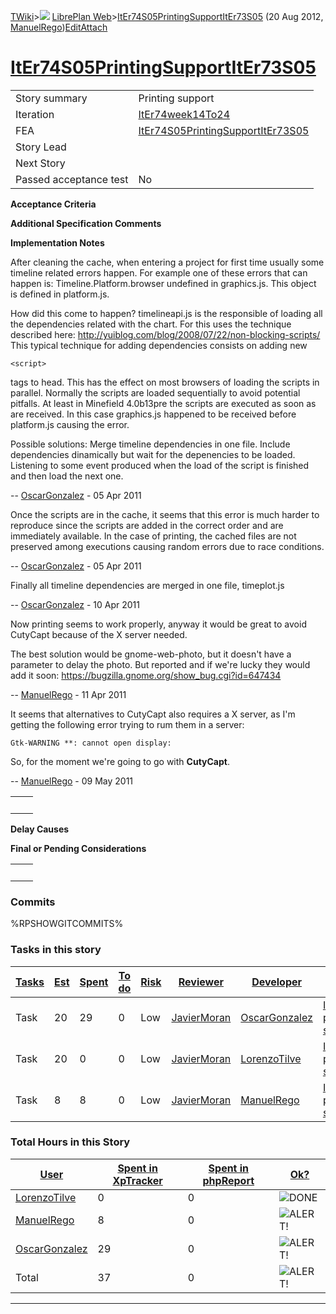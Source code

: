 [TWiki](/twiki/Main/WebHome)&gt;![](/twiki/TWiki/TWikiDocGraphics/web-bg-small.gif) [LibrePlan Web](/twiki/LibrePlan/WebHome)&gt;[ItEr74S05PrintingSupportItEr73S05](http://wiki.libreplan-enterprise.com/twiki/LibrePlan/ItEr74S05PrintingSupportItEr73S05 "Topic revision: 13 (20 Aug 2012 - 09:52:53)") (20 Aug 2012, [ManuelRego](/twiki/Main/ManuelRego))[Edit](http://wiki.libreplan-enterprise.com/twiki/bin/edit/LibrePlan/ItEr74S05PrintingSupportItEr73S05?t=1520337915 "Edit this topic text")[Attach](/twiki/bin/attach/LibrePlan/ItEr74S05PrintingSupportItEr73S05 "Attach an image or document to this topic")

 [ItEr74S05PrintingSupportItEr73S05](/twiki/LibrePlan/ItEr74S05PrintingSupportItEr73S05)
====================================================================================================================================================



|                        |                                                                                                  |
|------------------------|--------------------------------------------------------------------------------------------------|
| Story summary          | Printing support                                                                                 |
| Iteration              | [ItEr74week14To24](/twiki/LibrePlan/ItEr74week14To24)                                   |
| FEA                    | [ItEr74S05PrintingSupportItEr73S05](/twiki/LibrePlan/ItEr74S05PrintingSupportItEr73S05) |
| Story Lead             |                                                                                                  |
| Next Story             |                                                                                                  |
| Passed acceptance test | No                                                                                               |

**Acceptance Criteria**

**Additional Specification Comments**

**Implementation Notes**

After cleaning the cache, when entering a project for first time usually some timeline related errors happen. For example one of these errors that can happen is: Timeline.Platform.browser undefined in graphics.js. This object is defined in platform.js.

How did this come to happen? timelineapi.js is the responsible of loading all the dependencies related with the chart. For this uses the technique described here: <http://yuiblog.com/blog/2008/07/22/non-blocking-scripts/> This typical technique for adding dependencies consists on adding new

    <script>

tags to head. This has the effect on most browsers of loading the scripts in parallel. Normally the scripts are loaded sequentially to avoid potential pitfalls. At least in Minefield 4.0b13pre the scripts are executed as soon as are received. In this case graphics.js happened to be received before platform.js causing the error.

Possible solutions: Merge timeline dependencies in one file. Include dependencies dinamically but wait for the depenencies to be loaded. Listening to some event produced when the load of the script is finished and then load the next one.

-- [OscarGonzalez](/twiki/Main/OscarGonzalez) - 05 Apr 2011

Once the scripts are in the cache, it seems that this error is much harder to reproduce since the scripts are added in the correct order and are immediately available. In the case of printing, the cached files are not preserved among executions causing random errors due to race conditions.

-- [OscarGonzalez](/twiki/Main/OscarGonzalez) - 05 Apr 2011

Finally all timeline dependencies are merged in one file, timeplot.js

-- [OscarGonzalez](/twiki/Main/OscarGonzalez) - 10 Apr 2011

Now printing seems to work properly, anyway it would be great to avoid CutyCapt because of the X server needed.

The best solution would be gnome-web-photo, but it doesn't have a parameter to delay the photo. But reported and if we're lucky they would add it soon: <https://bugzilla.gnome.org/show_bug.cgi?id=647434>

-- [ManuelRego](/twiki/Main/ManuelRego) - 11 Apr 2011

It seems that alternatives to CutyCapt also requires a X server, as I'm getting the following error trying to rum them in a server:

    Gtk-WARNING **: cannot open display:

So, for the moment we're going to go with **CutyCapt**.

-- [ManuelRego](/twiki/Main/ManuelRego) - 09 May 2011

|     |     |
|-----|-----|
|     |     |

**Delay Causes**

**Final or Pending Considerations**

|     |     |
|-----|-----|
|     |     |

###  Commits

%RPSHOWGITCOMMITS%

###  Tasks in this story



| [Tasks](http://wiki.libreplan-enterprise.com/twiki/LibrePlan/ItEr74S05PrintingSupportItEr73S05?sortcol=0;table=2;up=0#sorted_table "Sort by this column") | [Est](http://wiki.libreplan-enterprise.com/twiki/LibrePlan/ItEr74S05PrintingSupportItEr73S05?sortcol=1;table=2;up=0#sorted_table "Sort by this column") | [Spent](http://wiki.libreplan-enterprise.com/twiki/LibrePlan/ItEr74S05PrintingSupportItEr73S05?sortcol=2;table=2;up=0#sorted_table "Sort by this column") | [To do](http://wiki.libreplan-enterprise.com/twiki/LibrePlan/ItEr74S05PrintingSupportItEr73S05?sortcol=3;table=2;up=0#sorted_table "Sort by this column") | [Risk](http://wiki.libreplan-enterprise.com/twiki/LibrePlan/ItEr74S05PrintingSupportItEr73S05?sortcol=4;table=2;up=0#sorted_table "Sort by this column") | [Reviewer](http://wiki.libreplan-enterprise.com/twiki/LibrePlan/ItEr74S05PrintingSupportItEr73S05?sortcol=5;table=2;up=0#sorted_table "Sort by this column") | [Developer](http://wiki.libreplan-enterprise.com/twiki/LibrePlan/ItEr74S05PrintingSupportItEr73S05?sortcol=6;table=2;up=0#sorted_table "Sort by this column") | [Task Name](http://wiki.libreplan-enterprise.com/twiki/LibrePlan/ItEr74S05PrintingSupportItEr73S05?sortcol=7;table=2;up=0#sorted_table "Sort by this column") | [Start Date](http://wiki.libreplan-enterprise.com/twiki/LibrePlan/ItEr74S05PrintingSupportItEr73S05?sortcol=8;table=2;up=0#sorted_table "Sort by this column") | [Est End Date](http://wiki.libreplan-enterprise.com/twiki/LibrePlan/ItEr74S05PrintingSupportItEr73S05?sortcol=9;table=2;up=0#sorted_table "Sort by this column") | [End Date](http://wiki.libreplan-enterprise.com/twiki/LibrePlan/ItEr74S05PrintingSupportItEr73S05?sortcol=10;table=2;up=0#sorted_table "Sort by this column") |
|--------------------------------------------------------------------------------------------------------------------------------------------------------------------|------------------------------------------------------------------------------------------------------------------------------------------------------------------|--------------------------------------------------------------------------------------------------------------------------------------------------------------------|--------------------------------------------------------------------------------------------------------------------------------------------------------------------|-------------------------------------------------------------------------------------------------------------------------------------------------------------------|-----------------------------------------------------------------------------------------------------------------------------------------------------------------------|------------------------------------------------------------------------------------------------------------------------------------------------------------------------|------------------------------------------------------------------------------------------------------------------------------------------------------------------------|-------------------------------------------------------------------------------------------------------------------------------------------------------------------------|---------------------------------------------------------------------------------------------------------------------------------------------------------------------------|------------------------------------------------------------------------------------------------------------------------------------------------------------------------|
| Task                                                                                                                                                               | 20                                                                                                                                                               | 29                                                                                                                                                                 | 0                                                                                                                                                                  | Low                                                                                                                                                               | [JavierMoran](/twiki/Main/JavierMoran)                                                                                                                       | [OscarGonzalez](/twiki/Main/OscarGonzalez)                                                                                                                    | [Improve printing support](/twiki/LibrePlan/AnA07S03PrintingSupport#TasK1)                                                                                    | 21/03/2011                                                                                                                                                              | 03/04/2011                                                                                                                                                                |                                                                                                                                                                        |
| Task                                                                                                                                                               | 20                                                                                                                                                               | 0                                                                                                                                                                  | 0                                                                                                                                                                  | Low                                                                                                                                                               | [JavierMoran](/twiki/Main/JavierMoran)                                                                                                                       | [LorenzoTilve](/twiki/Main/LorenzoTilve)                                                                                                                      | [Improve printing support](/twiki/LibrePlan/AnA07S03PrintingSupport#TasK1)                                                                                    | 21/03/2011                                                                                                                                                              | 03/04/2011                                                                                                                                                                |                                                                                                                                                                        |
| Task                                                                                                                                                               | 8                                                                                                                                                                | 8                                                                                                                                                                  | 0                                                                                                                                                                  | Low                                                                                                                                                               | [JavierMoran](/twiki/Main/JavierMoran)                                                                                                                       | [ManuelRego](/twiki/Main/ManuelRego)                                                                                                                          | [Improve printing support](/twiki/LibrePlan/AnA07S03PrintingSupport#TasK1)                                                                                    |                                                                                                                                                                         |                                                                                                                                                                           |                                                                                                                                                                        |

###  Total Hours in this Story

| [User](http://wiki.libreplan-enterprise.com/twiki/LibrePlan/ItEr74S05PrintingSupportItEr73S05?sortcol=0;table=3;up=0#sorted_table "Sort by this column") | [Spent in XpTracker](http://wiki.libreplan-enterprise.com/twiki/LibrePlan/ItEr74S05PrintingSupportItEr73S05?sortcol=1;table=3;up=0#sorted_table "Sort by this column") | [Spent in phpReport](http://wiki.libreplan-enterprise.com/twiki/LibrePlan/ItEr74S05PrintingSupportItEr73S05?sortcol=2;table=3;up=0#sorted_table "Sort by this column") | [Ok?](http://wiki.libreplan-enterprise.com/twiki/LibrePlan/ItEr74S05PrintingSupportItEr73S05?sortcol=3;table=3;up=0#sorted_table "Sort by this column") |
|-------------------------------------------------------------------------------------------------------------------------------------------------------------------|---------------------------------------------------------------------------------------------------------------------------------------------------------------------------------|---------------------------------------------------------------------------------------------------------------------------------------------------------------------------------|------------------------------------------------------------------------------------------------------------------------------------------------------------------|
| [LorenzoTilve](/twiki/Main/LorenzoTilve)                                                                                                                 | 0                                                                                                                                                                               | 0                                                                                                                                                                               | ![DONE](/twiki/TWiki/TWikiDocGraphics/choice-yes.gif "DONE")                                                                                                 |
| [ManuelRego](/twiki/Main/ManuelRego)                                                                                                                     | 8                                                                                                                                                                               | 0                                                                                                                                                                               | ![ALERT!](/twiki/TWiki/TWikiDocGraphics/warning.gif "ALERT!")                                                                                                |
| [OscarGonzalez](/twiki/Main/OscarGonzalez)                                                                                                               | 29                                                                                                                                                                              | 0                                                                                                                                                                               | ![ALERT!](/twiki/TWiki/TWikiDocGraphics/warning.gif "ALERT!")                                                                                                |
| Total                                                                                                                                                             | 37                                                                                                                                                                              | 0                                                                                                                                                                               | ![ALERT!](/twiki/TWiki/TWikiDocGraphics/warning.gif "ALERT!")                                                                                                |

------------------------------------------------------------------------
